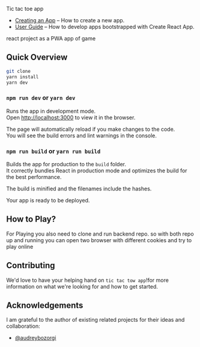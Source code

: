 Tic tac toe app

- [Creating an App](#creating-an-app) – How to create a new app.
- [User Guide](https://facebook.github.io/create-react-app/) – How to develop apps bootstrapped with Create React App.

react project as a PWA app of game

## Quick Overview

```sh
git clone
yarn install
yarn dev
```

### `npm run dev` or `yarn dev`

Runs the app in development mode.<br>
Open [http://localhost:3000](http://localhost:3000) to view it in the browser.

The page will automatically reload if you make changes to the code.<br>
You will see the build errors and lint warnings in the console.


### `npm run build` or `yarn run build`
Builds the app for production to the `build` folder.<br>
It correctly bundles React in production mode and optimizes the build for the best performance.

The build is minified and the filenames include the hashes.<br>

Your app is ready to be deployed.


## How to Play?

For Playing you also need to clone and run backend repo. so with both repo up and running you can open two browser with different cookies and try to play online

## Contributing

We'd love to have your helping hand on `tic tac tow app`!for more information on what we're looking for and how to get started.

## Acknowledgements

I am grateful to the author of existing related projects for their ideas and collaboration:

- [@audreybozorgi](https://github.com/audreybozorgi)
